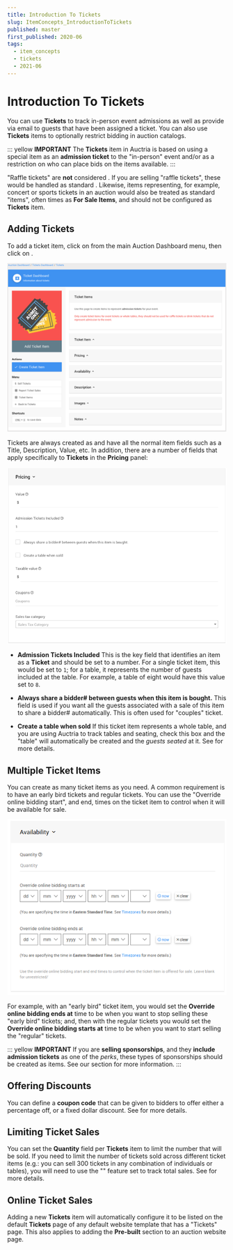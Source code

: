 ```yaml
---
title: Introduction To Tickets
slug: ItemConcepts_IntroductionToTickets
published: master
first_published: 2020-06
tags:
  - item_concepts
  - tickets
  - 2021-06
---
```


# Introduction To Tickets <NewLoc/>

You can use **Tickets** to track in-person event admissions as well as provide <IndexLink slug="E-Tickets"/> via email to guests that have been assigned a ticket. You can also use **Tickets** items to optionally restrict bidding in auction catalogs.

::: yellow
**IMPORTANT**
The **Tickets** item in Auctria is based on using a special item as an **admission ticket** to the "in-person" event and/or as a restriction on who can place bids on the items available.
:::

"Raffle tickets" are **not** considered <IndexLink slug="Tickets"/>. If you are selling "raffle tickets", these would be handled as standard <IndexLink slug="ForSaleItems"/>. Likewise, items representing, for example, concert or sports tickets in an auction would also be treated as standard "items", often times as **For Sale Items**, and should not be configured as **Tickets** item.

<HRDiv/>

## Adding Tickets

To add a ticket item, click on <IndexLink slug="Tickets"/> from the main Auction Dashboard menu, then click on <IndexLink slug="CreateTickets"/>.

![img](./index.assets/AddTicketItem.png)

Tickets are always created as <IndexLink slug="ForSaleItems"/> and have all the normal item fields such as a Title, Description, Value, etc. In addition, there are a number of fields that apply specifically to **Tickets** in the **Pricing** panel:

![img](./index.assets/AddTicketItem_PricingPanel.png)

- **Admission Tickets Included**
This is the key field that identifies an item as a **Ticket** and should be set to a number. For a single ticket item, this would be set to `1`; for a table, it represents the number of guests included at the table. For example, a table of eight would have this value set to `8`.

- **Always share a bidder# between guests when this item is bought.**
This field is used if you want all the guests associated with a sale of this item to share a bidder# automatically. This is often used for "couples" ticket.

- **Create a table when sold**
If this ticket item represents a whole table, and you are using Auctria to track tables and seating, check this box and the "table" will automatically be created and the *guests seated* at it. See <IndexLink slug="TablesAndSeating"/> for more details.

<HRDiv/>

## Multiple Ticket Items

You can create as many ticket items as you need. A common requirement is to have an early bird tickets and regular tickets. You can use the "Override online bidding start", and end, times on the ticket item to control when it will be available for sale.

![img](./index.assets/1543890580905.png)

For example, with an "early bird" ticket item, you would set the **Override online bidding ends at** time to be when you want to stop selling these "early bird" tickets; and, then with the regular tickets you would set the **Override online bidding starts at** time to be when you want to start selling the "regular" tickets.

::: yellow
**IMPORTANT**
If you are **selling sponsorships**, and they **include admission tickets** as one of the *perks*, these types of sponsorships should be created as <IndexLink slug="Tickets"/> items. See our <IndexLink slug="SponsorConcepts"/> section for more information.
:::

<HRDiv/>

## Offering Discounts

You can define a **coupon code** that can be given to bidders to offer either a percentage off, or a fixed dollar discount.  See <IndexLink slug="CouponCodes" /> for more details.

<HRDiv/>

## Limiting Ticket Sales

You can set the **Quantity** field per **Tickets** item to limit the number that will be sold. If you need to limit the number of tickets sold across different ticket items (e.g.: you can sell 300 tickets in any combination of individuals or tables), you will need to use the "<IndexLink slug="Baskets"/>" feature set to track total sales. See <IndexLink slug="CombineForSaleItems"/> for more details.

<HRDiv/>

## Online Ticket Sales

Adding a new **Tickets** item will automatically configure it to be listed on the default **Tickets** page of any default website template that has a "Tickets" page. This also applies to adding the <IndexLink slug="Section_AddSection" anchor="Ticket Sales"/> **Pre-built** section to an auction website page.

<ChildPages/>
<Revised date="August 2021"/>
